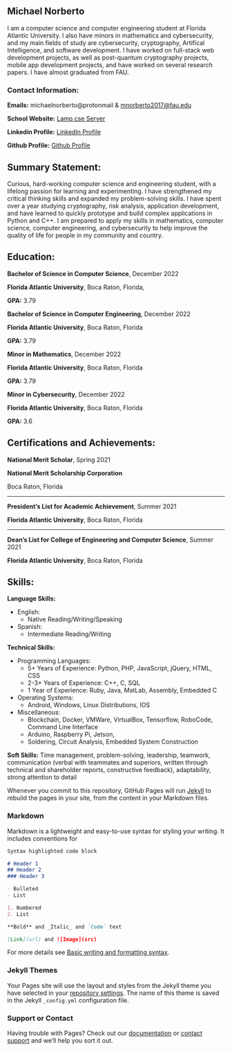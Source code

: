 ## Michael Norberto

I am a computer science and computer engineering student at Florida Atlantic University. I also have minors in mathematics and cybersecurity, and my main fields of study are cybersecurity, cryptography, Artifical Intelligence, and software development. I have worked on full-stack web development projects, as well as post-quantum cryptography projects, mobile app development projects, and have worked on several research papers. I have almost graduated from FAU. 


### Contact Information:

**Emails:** michaelnorberto@protonmail & mnorberto2017@fau.edu

**School Website:** [Lamp.cse Server](https://lamp.cse.fau.edu/~mnorberto2017/index.html/)

**Linkedin Profile:** [LinkedIn Profile](https://www.linkedin.com/in/michael-nicholas-norberto-7952b1145/)

**Github Profile:** [Github Profile](https://github.com/MichaelNorberto)

## Summary Statement:

Curious, hard-working computer science and engineering student, with a lifelong passion for learning and experimenting.
I have strengthened my critical thinking skills and expanded my problem-solving skills. I have spent over a year studying
cryptography, risk analysis, application development, and have learned to quickly prototype and build complex
applications in Python and C++. I am prepared to apply my skills in mathematics, computer science, computer
engineering, and cybersecurity to help improve the quality of life for people in my community and country.

## Education:

**Bachelor of Science in Computer Science**, December 2022

**Florida Atlantic University**, Boca Raton, Florida,

**GPA:** 3.79

**Bachelor of Science in Computer Engineering**, December 2022

**Florida Atlantic University**, Boca Raton, Florida

**GPA:** 3.79

**Minor in Mathematics**, December 2022

**Florida Atlantic University**, Boca Raton, Florida

**GPA:** 3.79

**Minor in Cybersecurity**, December 2022

**Florida Atlantic University**, Boca Raton, Florida

**GPA:** 3.6

## Certifications and Achievements:

**National Merit Scholar**, Spring 2021

**National Merit Scholarship Corporation**

Boca Raton, Florida

***

**President’s List for Academic Achievement**, Summer 2021

**Florida Atlantic University**, Boca Raton, Florida

***

**Dean’s List for College of Engineering and Computer Science**, Summer 2021

**Florida Atlantic University**, Boca Raton, Florida


## Skills:
**Language Skills:**
- English:
  - Native Reading/Writing/Speaking
- Spanish:
  - Intermediate Reading/Writing

**Technical Skills:**
- Programming Languages:
  - 5+ Years of Experience: Python, PHP, JavaScript, jQuery, HTML, CSS
  - 2-3+ Years of Experience: C++, C, SQL
  - 1 Year of Experience: Ruby, Java, MatLab, Assembly, Embedded C
- Operating Systems:
  - Android, Windows, Linux Distributions, IOS
- Miscellaneous:
  - Blockchain, Docker, VMWare, VirtualBox, Tensorflow, RoboCode, Command Line Interface
  - Arduino, Raspberry Pi, Jetson,
  - Soldering, Circuit Analysis, Embedded System Construction

**Soft Skills:** Time management, problem-solving, leadership, teamwork, communication (verbal with teammates and
superiors, written through technical and shareholder reports, constructive feedback), adaptability, strong attention to
detail




Whenever you commit to this repository, GitHub Pages will run [Jekyll](https://jekyllrb.com/) to rebuild the pages in your site, from the content in your Markdown files.



### Markdown

Markdown is a lightweight and easy-to-use syntax for styling your writing. It includes conventions for

```markdown
Syntax highlighted code block

# Header 1
## Header 2
### Header 3

- Bulleted
- List

1. Numbered
2. List

**Bold** and _Italic_ and `Code` text

[Link](url) and ![Image](src)
```

For more details see [Basic writing and formatting syntax](https://docs.github.com/en/github/writing-on-github/getting-started-with-writing-and-formatting-on-github/basic-writing-and-formatting-syntax).

### Jekyll Themes

Your Pages site will use the layout and styles from the Jekyll theme you have selected in your [repository settings](https://github.com/MichaelNorberto/MichaelNorberto.github.io/settings/pages). The name of this theme is saved in the Jekyll `_config.yml` configuration file.

### Support or Contact

Having trouble with Pages? Check out our [documentation](https://docs.github.com/categories/github-pages-basics/) or [contact support](https://support.github.com/contact) and we’ll help you sort it out.
